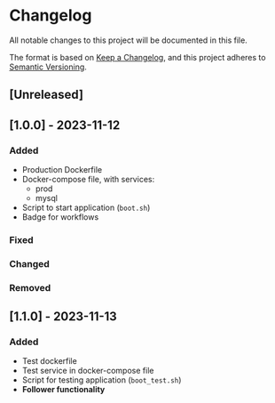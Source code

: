 # Changelog
All notable changes to this project will be documented in this file.

The format is based on [Keep a Changelog](https://keepachangelog.com/en/1.0.0/),
and this project adheres to [Semantic Versioning](https://semver.org/spec/v2.0.0.html).

## [Unreleased]

## [1.0.0] - 2023-11-12

### Added
- Production Dockerfile
- Docker-compose file, with services:
  - prod
  - mysql
- Script to start application (`boot.sh`)
- Badge for workflows
  
### Fixed
### Changed
### Removed

## [1.1.0] - 2023-11-13

### Added
- Test dockerfile
- Test service in docker-compose file
- Script for testing application (`boot_test.sh`)
- **Follower functionality**
